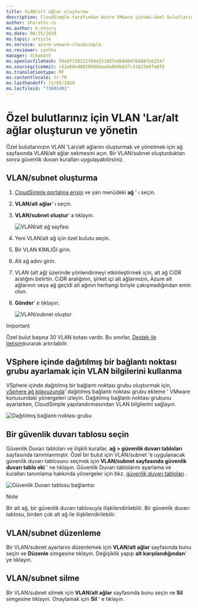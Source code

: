 ```yaml
---
title: VLAN/alt ağlar oluşturma
description: CloudSimple tarafından Azure VMware çözümü-özel bulutlarınız için VLAN 'Ları/alt ağları oluşturmayı ve yönetmeyi ve sonra güvenlik duvarı kuralları uygulamayı açıklar.
author: sharaths-cs
ms.author: b-shsury
ms.date: 08/15/2019
ms.topic: article
ms.service: azure-vmware-cloudsimple
ms.reviewer: cynthn
manager: dikamath
ms.openlocfilehash: 56e0f720221f8de531087e8b8d0476688feb2547
ms.sourcegitcommit: c62a68ed80289d0daada860b837c31625b0fa0f0
ms.translationtype: MT
ms.contentlocale: tr-TR
ms.lasthandoff: 11/05/2019
ms.locfileid: "73601491"
---
```

# <a name="create-and-manage-vlanssubnets-for-your-private-clouds"></a>Özel bulutlarınız için VLAN 'Lar/alt ağlar oluşturun ve yönetin

Özel bulutlarınızın VLAN 'Ları/alt ağlarını oluşturmak ve yönetmek için ağ sayfasında VLAN/alt ağlar sekmesini açın. Bir VLAN/subnet oluşturduktan sonra güvenlik duvarı kuralları uygulayabilirsiniz.

## <a name="create-a-vlansubnet"></a>VLAN/subnet oluşturma

1. [CloudSimple portalına erişin](access-cloudsimple-portal.md) ve yan menüdeki **ağ** ' ı seçin.
2. **VLAN/alt ağlar**' ı seçin.
3. **VLAN/subnet oluştur**' a tıklayın.

    ![VLAN/alt ağ sayfası](media/vlan-subnet-page.png)

4. Yeni VLAN/alt ağ için özel bulutu seçin.
5. Bir VLAN KIMLIĞI girin.
6. Alt ağ adını girin.
7. VLAN (alt ağ) üzerinde yönlendirmeyi etkinleştirmek için, alt ağ CıDR aralığını belirtin. CıDR aralığının, şirket içi alt ağlarınızın, Azure alt ağlarının veya ağ geçidi alt ağının herhangi biriyle çakışmadığından emin olun.
8. **Gönder**' e tıklayın.

    ![VLAN/subnet oluştur](media/create-new-vlan-subnet-details.png)


> [!IMPORTANT]
> Özel bulut başına 30 VLAN kotası vardır. Bu sınırlar, [Destek ile iletişim](https://portal.azure.com/#blade/Microsoft_Azure_Support/HelpAndSupportBlade/newsupportrequest)kurarak artırılabilir.

## <a name="use-vlan-information-to-set-up-a-distributed-port-group-in-vsphere"></a>VSphere içinde dağıtılmış bir bağlantı noktası grubu ayarlamak için VLAN bilgilerini kullanma

VSphere içinde dağıtılmış bir bağlantı noktası grubu oluşturmak için, <a href="https://docs.vmware.com/en/VMware-vSphere/6.5/vsphere-esxi-vcenter-server-65-networking-guide.pdf" target="_blank">vSphere ağ kılavuzunda</a>' dağıtılmış bağlantı noktası grubu ekleme ' VMware konusundaki yönergeleri izleyin. Dağıtılmış bağlantı noktası grubunu ayarlarken, CloudSimple yapılandırmasından VLAN bilgilerini sağlayın.

![Dağıtılmış bağlantı noktası grubu](media/distributed-port-group.png)

## <a name="select-a-firewall-table"></a>Bir güvenlik duvarı tablosu seçin

Güvenlik Duvarı tabloları ve ilişkili kurallar, **ağ > güvenlik duvarı tabloları** sayfasında tanımlanmıştır. Özel bir bulut için VLAN/subnet 'e uygulanacak güvenlik duvarı tablosunu seçmek için **VLAN/subnet sayfasında** **güvenlik duvarı tablo eki** ' ne tıklayın. Güvenlik Duvarı tablolarını ayarlama ve kuralları tanımlama hakkında yönergeler için bkz. [güvenlik duvarı tabloları](firewall.md) .

![Güvenlik Duvarı tablosu bağlantısı](media/vlan-subnet-firewall-link.png)

> [!NOTE]
> Bir alt ağ, bir güvenlik duvarı tablosuyla ilişkilendirilebilir. Bir güvenlik duvarı tablosu, birden çok alt ağ ile ilişkilendirilebilir.

## <a name="edit-a-vlansubnet"></a>VLAN/subnet düzenleme

Bir VLAN/subnet ayarlarını düzenlemek için **VLAN/alt ağlar** sayfasında bunu seçin ve **Düzenle** simgesine tıklayın. Değişiklik yapıp **alt karşılandığından**' ye tıklayın.

## <a name="delete-a-vlansubnet"></a>VLAN/subnet silme

Bir VLAN/subnet silmek için **VLAN/alt ağlar** sayfasında bunu seçin ve **Sil** simgesine tıklayın. Onaylamak için **Sil** ' e tıklayın.
